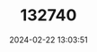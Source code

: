 ---
title: "132740"
category: "Epinephelus multinotatus"
draft: false
date: 2024-02-22 13:03:51
languages:
  English: ["Rankin's Cod", "Rankin's Rock Cod", "Whiteblotched Grouper"]
  French: ["Cabot negre", "Mérou plate grise", "Negre", "Plat", "Vielle plate", "Vielle plate grise"]
  Spanish; Castilian: ["Mero de Lunares"]
---